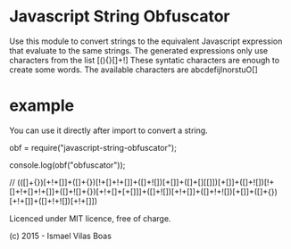 # Javascript String Obfuscator

Use this module to convert strings to the equivalent Javascript expression that evaluate to the same strings.
The generated expressions only use characters from the list [(){}\[\]+!]
These syntatic characters are enough to create some words. The available characters are abcdefijlnorstuO<space>[]

# example

You can use it directly after import to convert a string.

obf = require("javascript-string-obfuscator");

console.log(obf("obfuscator"));

// ((\[\]+{})\[+!+\[\]\]+(\[\]+{})\[!+\[\]+!+\[\]\]+(\[\]+!\[\])[+\[\]]+(\[\]+\[\]\[\[\]\])\[+\[\]\]+(\[\]+!\[\])[!+\[\]+!+\[\]+!+\[\]\]+(\[\]+!\[\]+{})\[+!+\[\]+\[+\[\]\]\]+(\[\]+!\[\])\[+!+\[\]\]+(\[\]+!+!\[\])\[+\[\]\]+(\[\]+{})\[+!+\[\]\]+(\[\]+!+!\[\])\[+!+\[\]\])


Licenced under MIT licence, free of charge.

(c) 2015 - Ismael Vilas Boas
